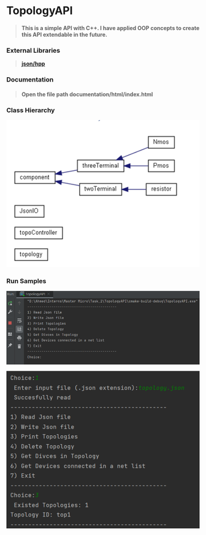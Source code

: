 # TopologyAPI
> #### This is a simple API with C++. I have applied OOP concepts to create this API extendable in the future.

### External Libraries
> **[json/hpp](https://github.com/nlohmann/json)**

### Documentation

> #### Open the file path **documentation/html/index.html**

### Class  Hierarchy

![image](.\snapshots\hierarchy.png)

### Run Samples 
![image](.\snapshots\run.png)

![image](.\snapshots\sec_run.png)

